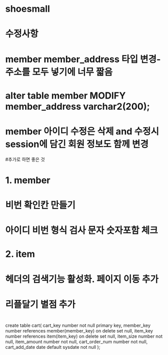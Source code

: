 # shoesmall

# 수정사항
# member member_address 타입 변경-주소를 모두 넣기에 너무 짧음
# alter table member MODIFY member_address varchar2(200);
# member 아이디 수정은 삭제 and 수정시 session에 담긴 회원 정보도 함께 변경


#추가로 하면 좋은 것
# 1. member
# 비번 확인칸 만들기
# 아이디 비번 형식 검사 문자 숫자포함 체크

# 2. item
# 헤더의 검색기능 활성화. 페이지 이동 추가
# 리플달기 별점 추가

#
create table cart(
    cart_key number not null primary key,
    member_key number references member(member_key) on delete set null,
    item_key number references item(item_key) on delete set null,
    item_size number not null,
    item_amount number not null,
    cart_order_num number not null,
    cart_add_date date default sysdate not null
);
